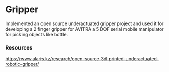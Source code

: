 # Gripper
Implemented an open source underactuated gripper project and used it for developing a 2 finger  gripper for AVITRA a 5 DOF serial mobile manipulator for picking objects like bottle.

### Resources
https://www.alaris.kz/research/open-source-3d-printed-underactuated-robotic-gripper/

